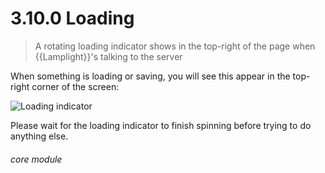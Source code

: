 # 3.10.0 Loading

> A rotating loading indicator shows in the top-right of the page when {{Lamplight}}'s talking to the server



When something is loading or saving, you will see this appear in the top-right corner of the screen: 

![Loading indicator](28a.png) 

Please wait for the loading indicator to finish spinning before trying to do anything else.

###### core module

